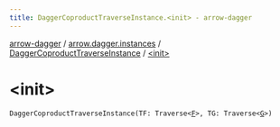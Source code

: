 ```yaml
---
title: DaggerCoproductTraverseInstance.<init> - arrow-dagger
---
```


[arrow-dagger](../../index.html) / [arrow.dagger.instances](../index.html) / [DaggerCoproductTraverseInstance](index.html) / [&lt;init&gt;](./-init-.html)

# &lt;init&gt;

`DaggerCoproductTraverseInstance(TF: Traverse<`[`F`](index.html#F)`>, TG: Traverse<`[`G`](index.html#G)`>)`